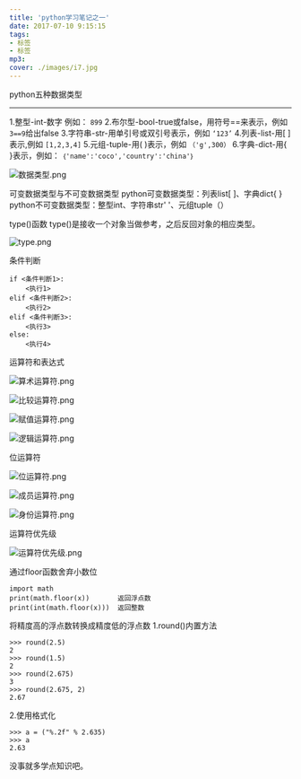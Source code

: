 ```yaml
---
title: 'python学习笔记之一'
date: 2017-07-10 9:15:15
tags: 
- 标签
- 标签
mp3: 
cover: ./images/i7.jpg
---
```

python五种数据类型
***
1.整型-int-数字 例如：
`899`
2.布尔型-bool-true或false，用符号==来表示，例如
`3==9`给出false
3.字符串-str-用单引号或双引号表示，例如
`‘123’`
4.列表-list-用[ ]表示,例如
`[1,2,3,4]`
5.元组-tuple-用( )表示，例如
 `（'g',300）`
6.字典-dict-用{ }表示，例如：
`｛'name':'coco','country':'china'｝`

![数据类型.png](http://upload-images.jianshu.io/upload_images/2172404-038686573b841dfb.png?imageMogr2/auto-orient/strip%7CimageView2/2/w/1240)

可变数据类型与不可变数据类型
python可变数据类型：列表list[ ]、字典dict{ }
python不可变数据类型：整型int、字符串str' '、元组tuple（）

type()函数
type()是接收一个对象当做参考，之后反回对象的相应类型。

![type.png](http://upload-images.jianshu.io/upload_images/2172404-fc96508c17b5abd2.png?imageMogr2/auto-orient/strip%7CimageView2/2/w/1240)

条件判断
```
if <条件判断1>:
    <执行1>
elif <条件判断2>:
    <执行2>
elif <条件判断3>:
    <执行3>
else:
    <执行4>
```
运算符和表达式

![算术运算符.png](http://upload-images.jianshu.io/upload_images/2172404-c8aed6798618d633.png?imageMogr2/auto-orient/strip%7CimageView2/2/w/1240)



![比较运算符.png](http://upload-images.jianshu.io/upload_images/2172404-c7a7f52587303006.png?imageMogr2/auto-orient/strip%7CimageView2/2/w/1240)


![赋值运算符.png](http://upload-images.jianshu.io/upload_images/2172404-348e7e07266f111d.png?imageMogr2/auto-orient/strip%7CimageView2/2/w/1240)


![逻辑运算符.png](http://upload-images.jianshu.io/upload_images/2172404-e96ae9ccdce525f2.png?imageMogr2/auto-orient/strip%7CimageView2/2/w/1240)

位运算符

![位运算符.png](http://upload-images.jianshu.io/upload_images/2172404-d01e0a31f5a94630.png?imageMogr2/auto-orient/strip%7CimageView2/2/w/1240)


![成员运算符.png](http://upload-images.jianshu.io/upload_images/2172404-bf763c66278b856b.png?imageMogr2/auto-orient/strip%7CimageView2/2/w/1240)



![身份运算符.png](http://upload-images.jianshu.io/upload_images/2172404-314916c02f70047a.png?imageMogr2/auto-orient/strip%7CimageView2/2/w/1240)

运算符优先级

![运算符优先级.png](http://upload-images.jianshu.io/upload_images/2172404-820b84918f1ec14a.png?imageMogr2/auto-orient/strip%7CimageView2/2/w/1240)

通过floor函数舍弃小数位
```
import math
print(math.floor(x))       返回浮点数
print(int(math.floor(x)))  返回整数
```
将精度高的浮点数转换成精度低的浮点数
1.round()内置方法
```
>>> round(2.5) 
2
>>> round(1.5)
2
>>> round(2.675)
3
>>> round(2.675, 2)
2.67
```
2.使用格式化
```
>>> a = ("%.2f" % 2.635)
>>> a
2.63
```
没事就多学点知识吧。